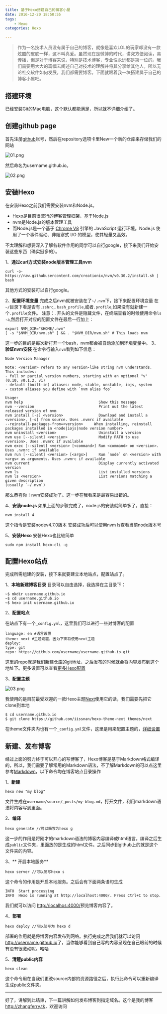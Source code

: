 ```yaml
---
title: 基于Hexo搭建自己的博客小屋
date: 2016-12-20 18:50:55
tags: 
    - Hexo
categories: Hexo

---
```

>作为一名技术人员没有属于自己的博客，就像是喜欢LOL的玩家却没有一款炫酷的皮肤一样，这不叫真爱。虽然现在是微博的时代，讲究方便阅读，易传播，但是对于博客来说，特别是技术博客，专业性永远都是第一位的。我们需要用大大的篇幅去阐述自己对技术的理解并将其分享给其他人，所以无论社交软件如何发展，我们都需要博客。下面就跟着我一块搭建属于自己的博客小屋吧。
<!--more-->
## 搭建环境
已经安装Git的Mac电脑，这个默认都能满足，所以就不详细介绍了。

## 创建github page
首先注册[github](https://github.com)账号，然后在repository选项卡里New一个新的仓库来存储我们的网站

![01.png](http://upload-images.jianshu.io/upload_images/1059465-7ea5a5bdf68d6170.png)

然后命名为username.github.io。

![02.png](http://upload-images.jianshu.io/upload_images/1059465-6fe4e7bfeaeecca3.png?imageMogr2/auto-orient/strip%7CimageView2/2/w/1240)


## 安装Hexo
在安装Hexo之前我们需要安装nvm和Node.js。
* Hexo是目前很流行的博客管理框架，基于Node.js
* nvm是Node.js的版本管理工具
* 而Node.js是一个基于 [Chrome V8](https://developers.google.com/v8/) 引擎的 JavaScript 运行环境。Node.js 使用了一个事件驱动、非阻塞式 I/O 的模型，使其轻量又高效。

不太理解和想要深入了解各软件作用的同学可以自行google，接下来我们开始安装这些东西（确实挺多的）。

1、**通过curl方式安装node版本管理工具nvm**

    curl -o- https://raw.githubusercontent.com/creationix/nvm/v0.30.2/install.sh | bash
其他方式的安装可以自行google。

2、**配置环境变量**
完成之后nvm就被安装在了`~/.nvm`下，接下来配置环境变量
在`~/`目录下看是否有`.zshrc`,`.bash_profile`,或者`.profile`,如果没有就新建一个`.profile`文件。
注意：`.`开头的文件是隐藏文件，在终端查看的时候使用命令`ls -a`,然后打开对应的配置文件在最后一行加上：

    export NVM_DIR="$HOME/.nvm"
    [ -s "$NVM_DIR/nvm.sh" ] && . "$NVM_DIR/nvm.sh" # This loads nvm
这一步的目的是每次新打开一个bash，nvm都会被自动添加到环境变量中。
3、**验证nvm安装**
在命令行输入`nvm`看到如下信息：

    Node Version Manager

    Note: <version> refers to any version-like string nvm understands. This includes:
    - full or partial version numbers, starting with an optional "v" (0.10, v0.1.2, v1)
    - default (built-in) aliases: node, stable, unstable, iojs, system
    - custom aliases you define with `nvm alias foo`

    Usage:
    nvm help                                  Show this message
    nvm --version                             Print out the latest released version of nvm
    nvm install [-s] <version>                Download and install a <version>, [-s] from source. Uses .nvmrc if available
    --reinstall-packages-from=<version>     When installing, reinstall packages installed in <node|iojs|node version number>
    nvm uninstall <version>                   Uninstall a version
    nvm use [--silent] <version>              Modify PATH to use <version>. Uses .nvmrc if available
    nvm exec [--silent] <version> [<command>] Run <command> on <version>. Uses .nvmrc if available
    nvm run [--silent] <version> [<args>]     Run `node` on <version> with <args> as arguments. Uses .nvmrc if available
    nvm current                               Display currently activated version
    nvm ls                                    List installed versions
    nvm ls <version>                          List versions matching a given description
    (usually `~/.nvm`)
那么恭喜你！nvm安装成功了。这一步在我看来是最容易出错的。

4、**安装node.js**
如果上面的步骤完成了，node.js的安装就简单多了，直接：

    nvm install 4
这个指令是安装nodev4.7.0版本
安装成功后可以使用nvm ls查看当前node版本号

5、**安装Hexo**
安装Hexo也比较简单

    sudo npm install hexo-cli -g

## 配置Hexo站点
完成所需组建的安装，接下来就要建立本地站点，配置站点了。

1、**本地新建博客目录**
目录可以自由选择，我选择在主目录下：

    ~$ mkdir username.github.io
    ~$ cd username.github.io
    ~$ hexo init username.github.io

2、**配置站点**

在站点下有一个`_config.yml`，这里我们可以进行一些对博客的配置

    language: en #语言设置
    theme: next #主题设置，因为下面将使用next主题
    deploy:
    type: git
    repo: https://github.com/username/username.github.io.git

这里的repo就是我们新建仓库的git地址，之后发布的时候就会将内容发布到这个地址下。更多设置可以查看[更多Hexo配置](https://hexo.io/zh-cn/docs/configuration.html)

3、**配置主题**

![03.png](http://upload-images.jianshu.io/upload_images/1059465-14d7e7cf2fecebda.png?imageMogr2/auto-orient/strip%7CimageView2/2/w/1240)

我使用的是目前最受欢迎的一款Hexo主题[Next](http://theme-next.iissnan.com/)使用它的话，我们需要先把它clone到本地

    $ cd username.github.io
    $ git clone https://github.com/iissnan/hexo-theme-next themes/next
在theme文件夹内也有一个`_config.yml`文件，这里是用来配置主题的，[详细设置](http://theme-next.iissnan.com/theme-settings.html)

## 新建、发布博客

经过上面的努力终于可以开心的写博客了，Hexo博客是基于Markdown格式编译的，所以，我们需要了解常用的Markdown语法，不了解Markdown的可以点这里参考[Markdown](https://segmentfault.com/markdown#articleHeader15)，以下命令均在博客站点目录操作

1、**新建**

    hexo new "my blog"
文件生成在`username/source/_posts/my-blog.md`，打开文件，利用markdown语法将内容写到里面。

2、**编译**

    hexo generate //可以简写为hexo g
这一步的作用是将刚才的markdown语法的博客内容编译成html语言。编译之后生成`public`文件夹，里面放的是生成的html文件。之后同步到github上的就是这个文件夹的内容。

3、** 开启本地服务**

    hexo server //可以简写hexo s
这个命令的作用是开启本地服务。之后会有下面两条语句生成

    INFO  Start processing
    INFO  Hexo is running at http://localhost:4000/. Press Ctrl+C to stop.
我们就可以访问 <http://localhos:4000/>预览博客内容了。

4、**部署**

    hexo deploy //可以简写为 hexo d
部署的作用就是将博客内容发布到网络。执行完成之后我们就可以访问<http://username.github.io>了，当你能够看到自己写的内容呈现在自己眼前的时候有没有很激动呢。哈哈

5、**清楚public内容**

    hexo clean 
这个命令用在当我们更改source内部的资源路径之后，执行此命令可以重新编译生成public文件夹。

---
好了，讲解到此结束，下一篇讲解如何发布博客到指定域名。这个是我的博客<http://zhangferry.tk>，欢迎访问
